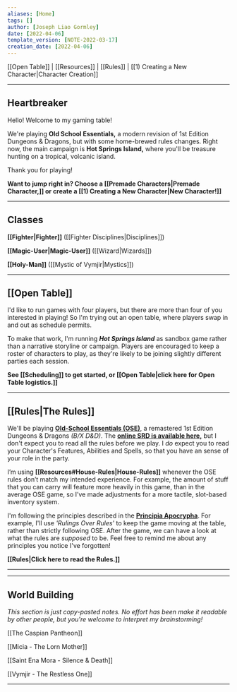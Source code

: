 ```yaml
---
aliases: [Home]
tags: []
author: [Joseph Liao Gormley]
date: [2022-04-06]
template_version: [NOTE-2022-03-17]
creation_date: [2022-04-06]
---
```

[[Open Table]] | [[Resources]] | [[Rules]] | [[1) Creating a New Character|Character Creation]]
___
## Heartbreaker
Hello! Welcome to my gaming table! 

We're playing **Old School Essentials,** a modern revision of 1st Edition Dungeons & Dragons, but with some home-brewed rules changes. Right now, the main campaign is **Hot Springs Island,** where you'll be treasure hunting on a tropical, volcanic island. 



<!--This is my custom roleplaying game *(which are often called heartbreaker games)*. The rules are mainly based on , and the inventory system described in Veins of the Earth, plus any other ideas that match my intended game experience.-->

 Thank you for playing!

**Want to jump right in? Choose a  [[Premade Characters|Premade Character,]] or create a  [[1) Creating a New Character|New Character!]]**
___
## Classes
**[[Fighter|Fighter]]** ([[Fighter Disciplines|Disciplines]])
<!-- Mystic, Gish, Thief, Face/Bard -->

**[[Magic-User|Magic-User]]** ([[Wizard|Wizards]])

**[[Holy-Man]]** ([[Mystic of Vymjir|Mystics]])

<!--**~~Specialist~~** (*not yet!*)-->

___
## [[Open Table]]
I'd like to run games with four players, but there are more than four of you interested in playing! So I'm trying out an open table, where players swap in and out as schedule permits.

To make that work, I'm running ***Hot Springs Island*** as sandbox game rather than a narrative storyline or campaign. Players are encouraged to keep a roster of characters to play, as they're likely to be joining slightly different parties each session.

**See [[Scheduling]] to get started, or [[Open Table|click here for Open Table logistics.]]**
___
## [[Rules|The Rules]]
We'll be playing [**Old-School Essentials (OSE)**](https://www.drivethrurpg.com/product/272802/OldSchool-Essentials-Basic-Rules), a remastered 1st Edition Dungeons & Dragons *(B/X D&D)*. The [**online SRD is available here,**](https://oldschoolessentials.necroticgnome.com/srd/) but I don't expect you to read all the rules before we play. I *do* expect you to read your Character's Features, Abilities and Spells, so that you have an sense of your role in the party.

I’m using **[[Resources#House-Rules|House-Rules]]** whenever the OSE rules don’t match my intended experience. For example, the amount of stuff that you can carry will feature more heavily in this game, than in the average OSE game, so I’ve made adjustments for a more tactile, slot-based inventory system.

I'm following the principles described in the [**Principia Apocrypha**](https://lithyscaphe.blogspot.com/p/principia-apocrypha.html). For example, I'll use *'Rulings Over Rules'* to keep the game moving at the table, rather than strictly following OSE. After the game, we can have a look at what the rules are *supposed* to be. Feel free to remind me about any principles you notice I've forgotten!

**[[Rules|Click here to read the Rules.]]**


___
___
## World Building
*This section is just copy-pasted notes. No effort has been make it readable by other people, but you're welcome to interpret my brainstorming!*

[[The Caspian Pantheon]]

[[Micia - The Lorn Mother]]

[[Saint Ena Mora - Silence & Death]]

[[Vymjir - The Restless One]]

---

